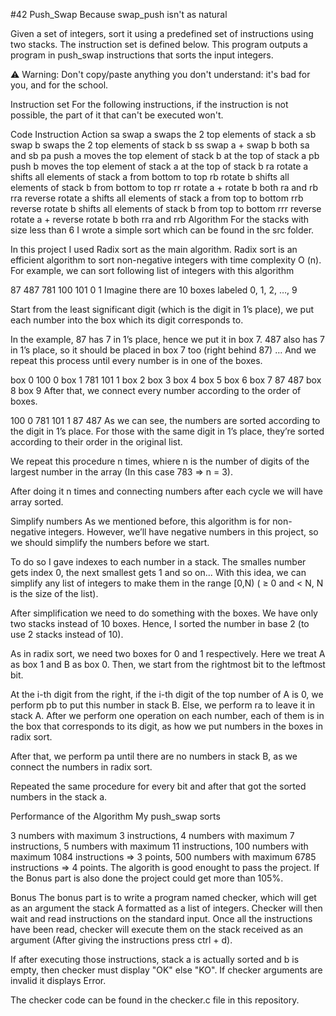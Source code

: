 #42 Push_Swap
Because swap_push isn't as natural

Given a set of integers, sort it using a predefined set of instructions using two stacks. The instruction set is defined below. This program outputs a program in push_swap instructions that sorts the input integers.

⚠️ Warning: Don't copy/paste anything you don't understand: it's bad for you, and for the school.

Instruction set
For the following instructions, if the instruction is not possible, the part of it that can't be executed won't.

Code	Instruction	Action
sa	swap a	swaps the 2 top elements of stack a
sb	swap b	swaps the 2 top elements of stack b
ss	swap a + swap b	both sa and sb
pa	push a	moves the top element of stack b at the top of stack a
pb	push b	moves the top element of stack a at the top of stack b
ra	rotate a	shifts all elements of stack a from bottom to top
rb	rotate b	shifts all elements of stack b from bottom to top
rr	rotate a + rotate b	both ra and rb
rra	reverse rotate a	shifts all elements of stack a from top to bottom
rrb	reverse rotate b	shifts all elements of stack b from top to bottom
rrr	reverse rotate a + reverse rotate b	both rra and rrb
Algorithm
For the stacks with size less than 6 I wrote a simple sort which can be found in the src folder.

In this project I used Radix sort as the main algorithm. Radix sort is an efficient algorithm to sort non-negative integers with time complexity O (n). For example, we can sort following list of integers with this algorithm

87 487 781 100 101 0 1
Imagine there are 10 boxes labeled 0, 1, 2, …, 9

Start from the least significant digit (which is the digit in 1’s place), we put each number into the box which its digit corresponds to.

In the example, 87 has 7 in 1’s place, hence we put it in box 7. 487 also has 7 in 1’s place, so it should be placed in box 7 too (right behind 87) … And we repeat this process until every number is in one of the boxes.

box 0    100    0
box 1    781    101    1
box 2
box 3
box 4
box 5
box 6
box 7     87    487
box 8
box 9
After that, we connect every number according to the order of boxes.

100 0 781 101 1 87 487
As we can see, the numbers are sorted according to the digit in 1’s place. For those with the same digit in 1’s place, they’re sorted according to their order in the original list.

We repeat this procedure n times, whiere n is the number of digits of the largest number in the array (In this case 783 => n = 3).

After doing it n times and connecting numbers after each cycle we will have array sorted.

Simplify numbers
As we mentioned before, this algorithm is for non-negative integers. However, we’ll have negative numbers in this project, so we should simplify the numbers before we start.

To do so I gave indexes to each number in a stack. The smalles number gets index 0, the next smallest gets 1 and so on... With this idea, we can simplify any list of integers to make them in the range [0,N) ( ≥ 0 and < N, N is the size of the list).

After simplification we need to do something with the boxes. We have only two stacks instead of 10 boxes. Hence, I sorted the number in base 2 (to use 2 stacks instead of 10).

As in radix sort, we need two boxes for 0 and 1 respectively. Here we treat A as box 1 and B as box 0. Then, we start from the rightmost bit to the leftmost bit.

At the i-th digit from the right, if the i-th digit of the top number of A is 0, we perform pb to put this number in stack B. Else, we perform ra to leave it in stack A. After we perform one operation on each number, each of them is in the box that corresponds to its digit, as how we put numbers in the boxes in radix sort.

After that, we perform pa until there are no numbers in stack B, as we connect the numbers in radix sort.

Repeated the same procedure for every bit and after that got the sorted numbers in the stack a.

Performance of the Algorithm
My push_swap sorts

3 numbers with maximum 3 instructions,
4 numbers with maximum 7 instructions,
5 numbers with maximum 11 instructions,
100 numbers with maximum 1084 instructions => 3 points,
500 numbers with maximum 6785 instructions => 4 points.
The algorith is good enought to pass the project. If the Bonus part is also done the project could get more than 105%.

Bonus
The bonus part is to write a program named checker, which will get as an argument the stack A formatted as a list of integers. Checker will then wait and read instructions on the standard input. Once all the instructions have been read, checker will execute them on the stack received as an argument (After giving the instructions press ctrl + d).

If after executing those instructions, stack a is actually sorted and b is empty, then checker must display "OK" else "KO". If checker arguments are invalid it displays Error.

The checker code can be found in the checker.c file in this repository.

